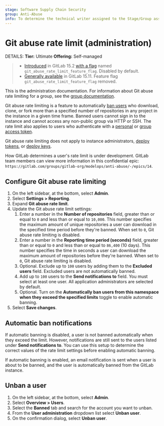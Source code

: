 ```yaml
---
stage: Software Supply Chain Security
group: Anti-Abuse
info: To determine the technical writer assigned to the Stage/Group associated with this page, see https://handbook.gitlab.com/handbook/product/ux/technical-writing/#assignments
---
```


# Git abuse rate limit (administration)

DETAILS:
**Tier:** Ultimate
**Offering:** Self-managed

> - [Introduced](https://gitlab.com/groups/gitlab-org/-/epics/8066) in GitLab 15.2 [with a flag](../../administration/feature_flags.md) named `git_abuse_rate_limit_feature_flag`. Disabled by default.
> - [Generally available](https://gitlab.com/gitlab-org/gitlab/-/issues/394996) in GitLab 15.11. Feature flag `git_abuse_rate_limit_feature_flag` removed.

This is the administration documentation. For information about Git abuse rate limiting for a group, see the [group documentation](../../user/group/reporting/git_abuse_rate_limit.md).

Git abuse rate limiting is a feature to automatically [ban users](../../administration/moderate_users.md#ban-and-unban-users) who download, clone, or fork more than a specified number of repositories in any project in the instance in a given time frame. Banned users cannot sign in to the instance and cannot access any non-public group via HTTP or SSH. The rate limit also applies to users who authenticate with a [personal](../../user/profile/personal_access_tokens.md) or [group access token](../../user/group/settings/group_access_tokens.md).

Git abuse rate limiting does not apply to instance administrators, [deploy tokens](../../user/project/deploy_tokens/index.md), or [deploy keys](../../user/project/deploy_keys/index.md).

How GitLab determines a user's rate limit is under development.
GitLab team members can view more information in this confidential epic:
`https://gitlab.com/groups/gitlab-org/modelops/anti-abuse/-/epics/14`.

## Configure Git abuse rate limiting

1. On the left sidebar, at the bottom, select **Admin**.
1. Select **Settings > Reporting**.
1. Expand **Git abuse rate limit**.
1. Update the Git abuse rate limit settings:
   1. Enter a number in the **Number of repositories** field, greater than or equal to `0` and less than or equal to `10,000`. This number specifies the maximum amount of unique repositories a user can download in the specified time period before they're banned. When set to `0`, Git abuse rate limiting is disabled.
   1. Enter a number in the **Reporting time period (seconds)** field, greater than or equal to `0` and less than or equal to `86,400` (10 days). This number specifies the time in seconds a user can download the maximum amount of repositories before they're banned. When set to `0`, Git abuse rate limiting is disabled.
   1. Optional. Exclude up to `100` users by adding them to the **Excluded users** field. Excluded users are not automatically banned.
   1. Add up to `100` users to the **Send notifications to** field. You must select at least one user. All application administrators are selected by default.
   1. Optional. Turn on the **Automatically ban users from this namespace when they exceed the specified limits** toggle to enable automatic banning.
1. Select **Save changes**.

## Automatic ban notifications

If automatic banning is disabled, a user is not banned automatically when they exceed the limit. However, notifications are still sent to the users listed under **Send notifications to**. You can use this setup to determine the correct values of the rate limit settings before enabling automatic banning.

If automatic banning is enabled, an email notification is sent when a user is about to be banned, and the user is automatically banned from the GitLab instance.

## Unban a user

1. On the left sidebar, at the bottom, select **Admin**.
1. Select **Overview > Users**.
1. Select the **Banned** tab and search for the account you want to unban.
1. From the **User administration** dropdown list select **Unban user**.
1. On the confirmation dialog, select **Unban user**.
